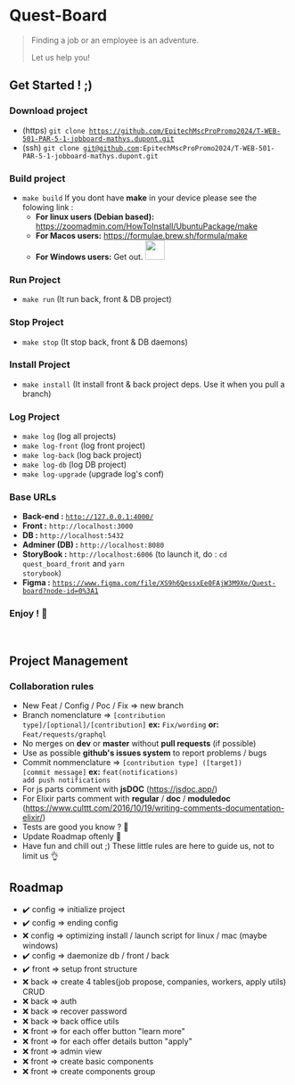 # Quest-Board
> Finding a job or an employee is an adventure. 
> 
> Let us help you!
## Get Started ! ;)
### Download project
* (https) <code>git clone https://github.com/EpitechMscProPromo2024/T-WEB-501-PAR-5-1-jobboard-mathys.dupont.git</code>
* (ssh) <code>git clone git@github.com:EpitechMscProPromo2024/T-WEB-501-PAR-5-1-jobboard-mathys.dupont.git</code>
### Build project
* <code>make build</code> If you dont have **make** in your device please see the folowing link :
  * **For linux users (Debian based):** https://zoomadmin.com/HowToInstall/UbuntuPackage/make
  * **For Macos users:** https://formulae.brew.sh/formula/make
  * **For Windows users:** Get out. <img width="35" src="https://image.noelshack.com/fichiers/2016/39/1475430684-risitas.png">
### Run Project
* <code>make run</code> (It run back, front & DB project)
### Stop Project
* <code>make stop</code> (It stop back, front & DB daemons)
### Install Project
* <code>make install</code> (It install front & back project deps. Use it when you pull a branch)
### Log Project
* <code>make log</code> (log all projects)
* <code>make log-front</code> (log front project)
* <code>make log-back</code> (log back project)
* <code>make log-db</code> (log DB project)
* <code>make log-upgrade</code> (upgrade log's conf)
### Base URLs
* **Back-end :** <code>http://127.0.0.1:4000/</code>
* **Front :** <code>http://localhost:3000</code>
* **DB :** <code>http://localhost:5432</code>
* **Adminer (DB) :** <code>http://localhost:8080</code>
* **StoryBook :** <code>http://localhost:6006</code> (to launch it, do : <code>cd quest_board_front</code> and <code>yarn storybook</code>)
* **Figma :** <code>https://www.figma.com/file/XS9h6QessxEe0FAjW3M9Xe/Quest-board?node-id=0%3A1</code>
### Enjoy ! 🚀
<br>

## Project Management
### Collaboration rules
* New Feat / Config / Poc / Fix => new branch
* Branch nomenclature => <code>[contribution type]/[optional]/[contribution]</code> **ex:** <code>Fix/wording</code> **or:** <code>Feat/requests/graphql</code>
* No merges on **dev** or **master** without **pull requests** (if possible)
* Use as possible **github's issues system** to report problems / bugs
* Commit nommenclature => <code>[contribution type] ([target]) [commit message]</code> **ex:** <code>feat(notifications) add push notifications</code>
* For js parts comment with **jsDOC** (https://jsdoc.app/) 
* For Elixir parts comment with **regular** / **doc** / **moduledoc** (https://www.culttt.com/2016/10/19/writing-comments-documentation-elixir/)
* Tests are good you know ? 👀
* Update Roadmap oftenly 🙏
* Have fun and chill out ;) These little rules are here to guide us, not to limit us 👌

## Roadmap
* ✔️ config => initialize project
* ✔️ config => ending config
* ❌ config => optimizing install / launch script for linux / mac (maybe windows)
* ✔️ config => daemonize db / front / back 
* ✔️ front => setup front structure
* ❌ back => create 4 tables(job propose, companies, workers, apply utils) CRUD
* ❌ back => auth 
* ❌ back => recover password
* ❌ back => back office utils
* ❌ front => for each offer button "learn more"
* ❌ front => for each offer details button "apply"
* ❌ front => admin view
* ❌ front => create basic components
* ❌ front => create components group
